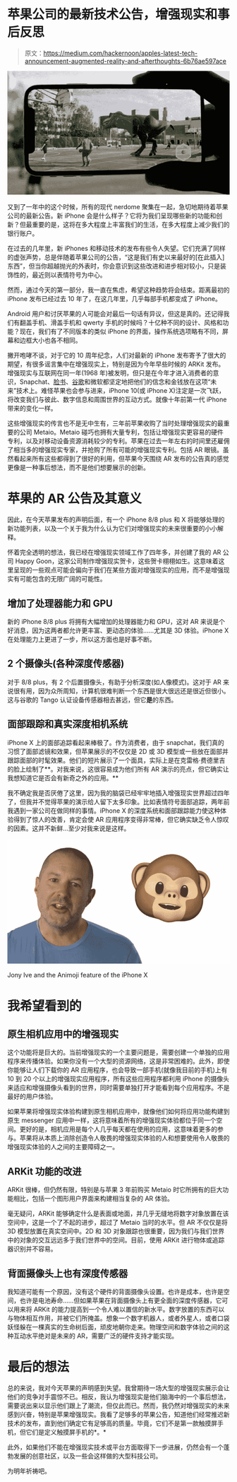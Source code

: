 # 苹果公司的最新技术公告，增强现实和事后反思

> 原文：<https://medium.com/hackernoon/apples-latest-tech-announcement-augmented-reality-and-afterthoughts-6b76ae597ace>

![](img/a6a951c2beb399c5dbc52f9ddef19dc9.png)

又到了一年中的这个时候，所有的现代 nerdome 聚集在一起，急切地期待着苹果公司的最新公告。新 iPhone 会是什么样子？它将为我们呈现哪些新的功能和创新？但最重要的是，这将在多大程度上丰富我们的生活，在多大程度上减少我们的银行账户。

在过去的几年里，新 iPhones 和移动技术的发布有些令人失望。它们充满了同样的虚张声势，总是伴随着苹果公司的公告，“这是我们有史以来最好的[在此插入]东西”，但当你超越抛光的外表时，你会意识到这些改进和进步相对较小，只是装饰性的，最近则以表情符号为中心。

然而，通过今天的第一部分，我一直在焦虑，希望这种趋势将会结束。距离最初的 iPhone 发布已经过去 10 年了，在这几年里，几乎每部手机都变成了 iPhone。

Android 用户和讨厌苹果的人可能会对最后一句话有异议，但这是真的。还记得我们有翻盖手机、滑盖手机和 qwerty 手机的时候吗？十亿种不同的设计、风格和功能？现在，我们有了不同版本的类似 iPhone 的界面，操作系统选项略有不同，屏幕和边框大小也各不相同。

撇开咆哮不谈，对于它的 10 周年纪念，人们对最新的 iPhone 发布寄予了很大的期望，有很多谣言集中在增强现实上，特别是因为今年早些时候的 ARKit 发布。增强现实与互联网在同一年(1968 年)被发明，但只是在今年才进入消费者的意识，Snapchat、[脸书](https://hackernoon.com/tagged/facebook)、[谷歌](https://hackernoon.com/tagged/google)和微软都坚定地把他们的信念和金钱放在这项“未来”技术上。难怪苹果也会参与进来，iPhone 10(或 iPhone X)注定是一次飞跃，将改变我们与彼此、数字信息和周围世界的互动方式。就像十年前第一代 iPhone 带来的变化一样。

这些增强现实的传言也不是无中生有，三年前苹果收购了当时处理增强现实的最重要的公司 Metaio。Metaio 碰巧也拥有大量专利，包括让增强现实更容易的硬件专利，以及对移动设备资源消耗较少的专利。苹果在过去一年左右的时间里还雇佣了相当多的增强现实专家，并抢购了所有可能的增强现实专利。包括 AR 眼镜。虽然看起来所有这些都得到了很好的利用，但苹果今天围绕 AR 发布的公告真的感觉更像是一种事后想法，而不是他们想要展示的创新。

# 苹果的 AR 公告及其意义

因此，在今天苹果发布的声明后面，有一个 iPhone 8/8 plus 和 X 将能够处理的新功能列表，以及一个关于我为什么认为它们对增强现实的未来很重要的小小解释。

怀着完全透明的想法，我已经在增强现实领域工作了四年多，并创建了我的 AR 公司 Happy Goon，这家公司制作增强现实贺卡，这些贺卡栩栩如生。这意味着这里呈现的一些观点可能会偏向于我们在某些方面对增强现实的应用，而不是增强现实有可能包含的无限广阔的可能性。

## 增加了处理器能力和 GPU

新的 iPhone 8/8 plus 将拥有大幅增加的处理器能力和 GPU，这对 AR 来说是个好消息，因为这两者都允许更丰富、更动态的体验……尤其是 3D 体验。iPhone X 在处理能力上更进了一步，所以这方面也是好事不断。

## 2 个摄像头(各种深度传感器)

对于 8/8 plus，有 2 个后置摄像头，有助于分析深度(如人像模式)。这对于 AR 来说很有用，因为众所周知，计算机很难判断一个东西是很大很远还是很近但很小。这与谷歌的 Tango 认证设备传感器相去甚远，但它**是**的东西。

## 面部跟踪和真实深度相机系统

iPhone X 上的面部追踪看起来棒极了。作为消费者，由于 snapchat，我们真的习惯了面部滤镜和效果，但苹果展示的不仅仅是 2D 或 3D 模型或一些放在面部并跟踪面部的时髦效果。他们的短片展示了一个面具，实际上是在克雷格·费德里吉的脸上绘制了**。对我来说，这很容易成为他们所有 AR 演示的亮点，但它确实让我想知道它是否会有新奇之外的应用。**

我不确定我是否厌倦了这里，因为我的脑袋已经牢牢地插入增强现实世界超过四年了，但我并不觉得苹果的演示给人留下太多印象。比如表情符号面部追踪，两年前我遇到一家公司在做同样的事情。iPhone X 的深度系统和面部跟踪能力使这种体验得到了惊人的改善，肯定会使 AR 应用程序变得非常棒，但它确实缺乏令人惊叹的因素。这并不新鲜…至少对我来说是这样。

![](img/362ea9baa38ecb1f643e2acc4002d2e3.png)

Jony Ive and the Animoji feature of the iPhone X

# 我希望看到的

## 原生相机应用中的增强现实

这个功能将是巨大的。当前增强现实的一个主要问题是，需要创建一个单独的应用程序来传播体验。如果你没有一个大型的资源网络，这是非常困难的。此外，即使你能够让人们下载你的 AR 应用程序，也会导致一部手机(就像我目前的手机)上有 10 到 20 个以上的增强现实应用程序，所有这些应用程序都利用 iPhone 的摄像头来适应和增强摄像头看到的世界，同时需要单独打开才能看到每个应用程序。不是最好的用户体验。

如果苹果将增强现实体验构建到原生相机应用中，就像他们如何将应用功能构建到原生 messenger 应用中一样，这将意味着所有的增强现实体验都位于同一个空间。更好的是，相机应用是每个人几乎每天都在使用的应用，这意味着更多的参与。苹果将从本质上消除创造令人敬畏的增强现实体验的人和想要使用令人敬畏的增强现实体验的人之间的主要障碍之一。

## ARKit 功能的改进

ARKit 很棒，但仍然有限，特别是与苹果 3 年前购买 Metaio 时它所拥有的巨大功能相比，包括一个图形用户界面来构建相当复杂的 AR 体验。

毫无疑问，ARKit 能够确定什么是表面或地面，并几乎无缝地将数字对象放置在该空间中，这是一个了不起的进步，超过了 Metaio 当时的水平。但 AR 不仅仅是将 3D 模型放置在真实空间中。2D 和 3D 对象跟踪也很重要，因为我们与我们世界中的对象的交互远远多于我们世界中的空间。目前，使用 ARKit 进行物体或追踪器识别并不容易。

## 背面摄像头上也有深度传感器

我知道可能有一个原因，没有这个硬件的背面摄像头设置。也许是成本，也许是空间，也许是电池寿命……但如果苹果在背面摄像头上有更全面的深度传感器，它可以用来将 ARKit 的能力提高到一个令人难以置信的新水平。数字放置的东西可以与物体相互作用，并被它们所掩盖。想象一个数字机器人，或者外星人，或者口袋妖怪躲在一棵真实的生命树后面，顽皮地朝你走来。物理空间和数字体验之间的这种互动水平绝对是未来的 AR，需要广泛的硬件支持才能实现。

# 最后的想法

总的来说，我对今天苹果的声明感到失望。我曾期待一场大型的增强现实展示会让他们的竞争对手震惊不已。相反，我认为增强现实是他们脑海中的一个事后想法，需要说出来以显示他们跟上了潮流，但仅此而已。然而，我仍然对增强现实的未来感到兴奋，特别是苹果增强现实。我看了足够多的苹果公告，知道他们经常推迟新技术的发布，直到他们确定它有足够高的质量。毕竟，它们不是第一款触摸屏手机，但它们是定义触摸屏手机的*。*

此外，如果他们不能在增强现实技术或平台方面取得下一步进展，仍然会有一个蓬勃发展的创意社区，以及一些会这样做的大型科技公司。

为明年祈祷吧。